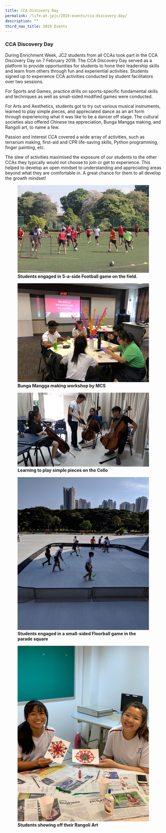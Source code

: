 ```yaml
---
title: CCA Discovery Day
permalink: /life-at-jpjc/2019-events/cca-discovery-day/
description: ""
third_nav_title: 2019 Events
---
```

### **CCA Discovery Day**
During Enrichment Week, JC2 students from all CCAs took part in the CCA Discovery Day on 7 February 2019. The CCA Discovery Day served as a platform to provide opportunities for students to hone their leadership skills and learn from others through fun and experiential activities. Students signed up to experience CCA activities conducted by student facilitators over two sessions.

For Sports and Games, practice drills on sports-specific fundamental skills and techniques as well as small-sided modified games were conducted.

For Arts and Aesthetics, students got to try out various musical instruments, learned to play simple pieces, and appreciated dance as an art form through experiencing what it was like to be a dancer off stage. The cultural societies also offered Chinese tea appreciation, Bunga Mangga making, and Rangoli art, to name a few.

Passion and Interest CCA covered a wide array of activities, such as terrarium making, first-aid and CPR life-saving skills, Python programming, finger painting, etc.

The slew of activities maximised the exposure of our students to the other CCAs they typically would not choose to join or get to experience. This helped to develop an open mindset to understanding and appreciating areas beyond what they are comfortable in. A great chance for them to all develop the growth mindset!

<figure>
<img src="/images/cca%20discovery%20day%201.jpg">
<figcaption> <strong> Students engaged in 5-a-side Football game on the field. </strong> </figcaption>
</figure>

<figure>
<img src="/images/cca%20discovery%20day%202.jpg">
<figcaption> <strong> Bunga Mangga making workshop by MCS </strong> </figcaption>
</figure>

<figure>
<img src="/images/cca%20discovery%20day%203.jpg">
<figcaption> <strong> Learning to play simple pieces on the Cello </strong> </figcaption>
</figure>

<figure>
<img src="/images/cca%20discovery%20day%204.jpg">
<figcaption> <strong> Students engaged in a small-sided Floorball game in the parade square </strong> </figcaption>
</figure>

<figure>
<img src="/images/cca%20discovery%20day%205.jpg">
<figcaption> <strong> Students showing off their Rangoli Art </strong> </figcaption>
</figure>